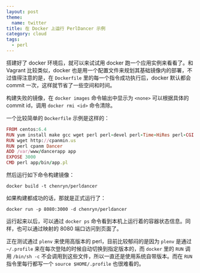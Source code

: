 ```yaml
---
layout: post
theme:
  name: twitter
title: 在 Docker 上运行 PerlDancer 示例
category: cloud
tags:
  - perl
---
```


搭建好了 docker 环境后，就可以来试试用 docker 跑一个应用实例来看看了。和 Vagrant 比较类似，docker 也是用一个配置文件来规划其基础镜像内的部署，不过值得注意的是，在 `Dockerfile` 里的每一个指令成功执行后，docker 默认都会 commit 一次，这样就节省了一些空间和时间。

构建失败的镜像，在 `docker images` 命令输出中显示为 `<none>` 可以根据具体的 commit id，调用 `docker rmi <id>` 命令清除。

一个比较简单的 `Dockerfile` 示例是这样的：

```ruby
FROM centos:6.4
RUN yum install make gcc wget perl perl-devel perl-Time-HiRes perl-CGI perl-libwww-perl perl-Module-Build perl-Test-Simple perl-Test-Deep perl-YAML
RUN wget http://cpanmin.us
RUN perl cpanm Dancer
ADD /var/www/dancerapp app
EXPOSE 3000
CMD perl app/bin/app.pl
```

然后运行如下命令构建镜像：

    docker build -t chenryn/perldancer

如果构建都成功的话，那就是正式运行了：

    docker run -p 8080:3000 -d chenryn/perldancer

运行起来以后，可以通过 `docker ps` 命令看到本机上运行着的容器状态信息。同样，也可以通过映射的 8080 端口访问到页面了。

正在测试通过 `plenv` 来使用高版本的 perl，目前比较郁闷的是因为 `plenv` 是通过 `~/.profile` 来在每次登陆的时候自动切换到指定版本的，而 `docker` 里的 `RUN` 调用 `/bin/sh -c` 不会调用到这些文件，所以一直还是使用系统自带版本。而在 `RUN` 指令里每行都写一个 `source $HOME/.profile` 也很难看的。

